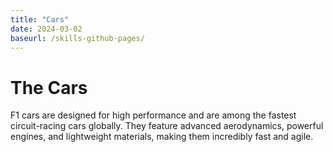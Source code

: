```yaml
---
title: "Cars"
date: 2024-03-02
baseurl: /skills-github-pages/
---
```


# The Cars

F1 cars are designed for high performance and are among the fastest circuit-racing cars globally. They feature advanced aerodynamics, powerful engines, and lightweight materials, making them incredibly fast and agile.
